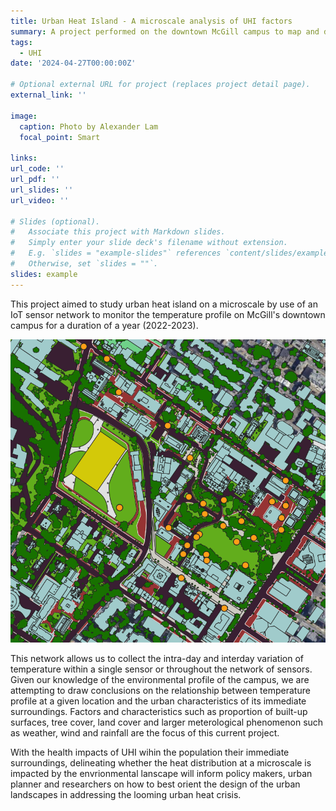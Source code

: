 ```yaml
---
title: Urban Heat Island - A microscale analysis of UHI factors 
summary: A project performed on the downtown McGill campus to map and determine the influences of urban heat within the immediate surrounding of a location.
tags:
  - UHI
date: '2024-04-27T00:00:00Z'

# Optional external URL for project (replaces project detail page).
external_link: ''

image:
  caption: Photo by Alexander Lam
  focal_point: Smart

links:
url_code: ''
url_pdf: ''
url_slides: ''
url_video: ''

# Slides (optional).
#   Associate this project with Markdown slides.
#   Simply enter your slide deck's filename without extension.
#   E.g. `slides = "example-slides"` references `content/slides/example-slides.md`.
#   Otherwise, set `slides = ""`.
slides: example
---
```


This project aimed to study urban heat island on a microscale by use of an IoT sensor network to monitor the temperature profile on McGill's downtown campus for a duration of a year (2022-2023). 


![UHI Temperature Sensor](campus.png "Network of IoT temperature and humidity sensor on McGill downtown campus")

This network allows us to collect the intra-day and interday variation of temperature within a single sensor or throughout the network of sensors. Given our knowledge of the environmental profile of the campus, we are attempting to draw conclusions on the relationship between temperature profile at a given location and the urban characteristics of its immediate surroundings. Factors and characteristics such as proportion of built-up surfaces, tree cover, land cover and larger meterological phenomenon such as weather, wind and rainfall are the focus of this current project. 

With the health impacts of UHI wihin the population their immediate surroundings, delineating whether the heat distribution at a microscale is impacted by the envrionmental lanscape will inform policy makers, urban planner and researchers on how to best orient the design of the urban landscapes in addressing the looming urban heat crisis. 


